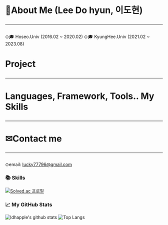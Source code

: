 # 👦About Me (Lee Do hyun, 이도현)<hr/>

⊙🎓 Hoseo.Univ (2016.02 ~ 2020.02)
⊙🎓 KyungHee.Univ (2021.02 ~ 2023.08)

# Project<hr/>


# Languages, Framework, Tools.. My Skills<hr/>


# ✉Contact me<hr/>
⊙email: lucky77796@gmail.com

### 📚 Skills
[![Solved.ac 프로필](http://mazassumnida.wtf/api/mini/generate_badge?boj=lucky77796)](https://solved.ac/lucky77796)

### 📈 My GitHub Stats
![ldhapple's github stats](https://github-readme-stats.vercel.app/api?username=ldhapple&show_icons=true)
![Top Langs](https://github-readme-stats.vercel.app/api/top-langs/?username=ldhapple&layout=compact) 
